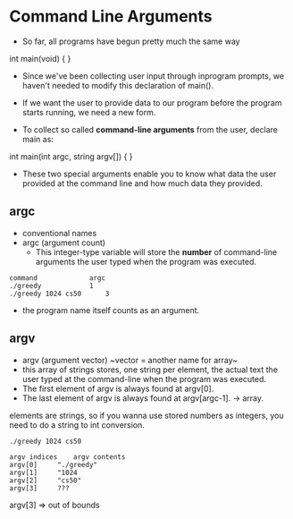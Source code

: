 # Command Line Arguments

- So far, all programs have begun pretty much the same way

int main(void)
{ }

- Since we've been collecting user input through inprogram prompts,
we haven't needed to modify this declaration of main().
- If we want the user to provide data to our program before the program starts
running, we need a new form.

- To collect so called **command-line arguments** from the user, declare main as:

int main(int argc, string argv[])
{ }

- These two special arguments enable you to know what data the user provided at the command line
and how much data they provided.

## argc
- conventional names
- argc (argument count)
	- This integer-type variable will store the **number** of command-line arguments the user typed
	when the program was executed.

```
command				argc
./greedy			1
./greedy 1024 cs50		3
```

- the program name itself counts as an argument.

## argv
- argv (argument vector) ~vector = another name for array~
- this array of strings stores, one string per element,
the actual text the user typed at the command-line when the program was executed.
- The first element of argv is always found at argv[0].
- The last element of argv is always found at argv[argc-1]. -> array.

elements are strings, so if you wanna use stored numbers as integers, you need
to do a string to int conversion.

```
./greedy 1024 cs50

argv indices	argv contents
argv[0]		"./greedy"	
argv[1]		"1024
argv[2]		"cs50"
argv[3]		??? 
```

argv[3] => out of bounds